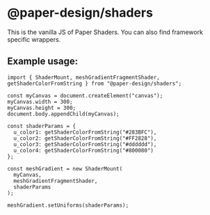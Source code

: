 # @paper-design/shaders

This is the vanilla JS of Paper Shaders. You can also find framework specific wrappers.

## Example usage:

```
import { ShaderMount, meshGradientFragmentShader, getShaderColorFromString } from "@paper-design/shaders";

const myCanvas = document.createElement("canvas");
myCanvas.width = 300;
myCanvas.height = 300;
document.body.appendChild(myCanvas);

const shaderParams = {
  u_color1: getShaderColorFromString("#283BFC"),
  u_color2: getShaderColorFromString("#FF2828"),
  u_color3: getShaderColorFromString("#dddddd"),
  u_color4: getShaderColorFromString("#800080")
};

const meshGradient = new ShaderMount(
  myCanvas,
  meshGradientFragmentShader,
  shaderParams
);

meshGradient.setUniforms(shaderParams);
```
